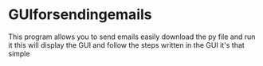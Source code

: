 # GUIforsendingemails
This program allows you to send emails easily
 download the py file and run it 
 this will display the GUI and follow the steps written in the GUI
 it's that simple
